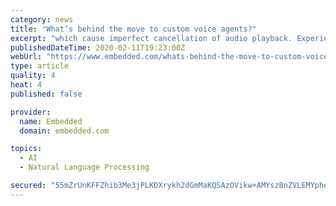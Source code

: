 ```yaml
---
category: news
title: "What’s behind the move to custom voice agents?"
excerpt: "which cause imperfect cancellation of audio playback. Experienced developers tune the KWS engine to keep the False Accept Rate low. Finally, the Automatic Speech Recognition (ASR) engine converts voice to text. ASR consists of the core speech to text (STT) tool and natural language understanding (NLU), which converts the raw text into data."
publishedDateTime: 2020-02-11T19:23:00Z
webUrl: "https://www.embedded.com/whats-behind-the-move-to-custom-voice-agents/"
type: article
quality: 4
heat: 4
published: false

provider:
  name: Embedded
  domain: embedded.com

topics:
  - AI
  - Natural Language Processing

secured: "55mZrUnKFFZhib3Me3jPLKDXrykh2dGmMaKQSAzOVikw+AMYszBnZVLEMYphek6UJm0tqdldxyQDpUhR30nxJnaoA0DiJa7HR8Q4XkwRaIgbeKaCkExt4Jkq95gTliGK1gfxhG7a1OyhCCmqdqzjmXEUC2/wPldiaqhzajUFIzyuVs0MVkz5U9apo2r/8hq4UjKeNXUZi1lLm/4PYOm7Et5iVJCIa0i/pSIVv5vBfq2mZa3JATqeXGDQlmnJ83oHE514USpU4e2YjVVKS91ZeG7NibcmPe1sahPm6tmWH4ca58IW8PVoQdMqMslxhlWWWC4Vnp4B9C+5bJfelWvK8+iXTyKhMq28rkiCY8t9sOSfHkAGU+vn2B67VqAsOXiSSphMld/yRlSB6aKIgy9FI2bAGDLaLQflzD1OnuF2Vz2ghflv/fsNMoVvqjiJcbWu6J/9Q5k5s25lBko7KQNj1krdqDnblJQePoYgfPZoAZM=;DWCfrAPKBb80qE/Myb46uA=="
---
```


